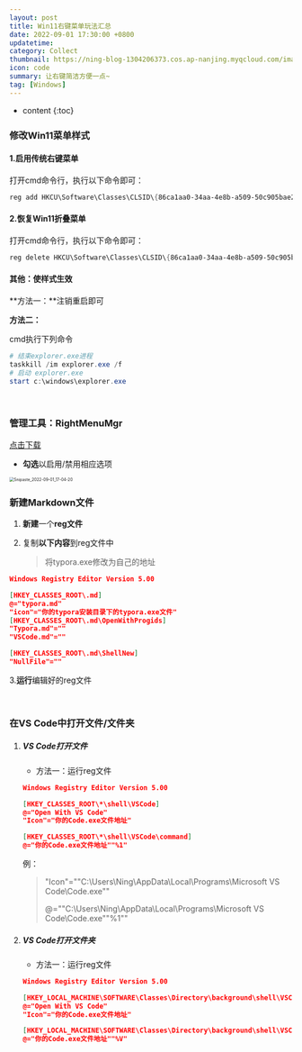 ```yaml
---
layout: post
title: Win11右键菜单玩法汇总
date: 2022-09-01 17:30:00 +0800
updatetime:
category: Collect
thumbnail: https://ning-blog-1304206373.cos.ap-nanjing.myqcloud.com/image/thumbnail/milad-fakurian-tUF--C9oOuE-unsplash.jpg
icon: code
summary: 让右键简洁方便一点~
tag: [Windows]
---
```


* content
{:toc}

<style>
   .highlight .err{
      background-color: aliceblue !important;
   }
</style>

### 修改Win11菜单样式

#### 1.启用传统右键菜单

打开cmd命令行，执行以下命令即可：

```powershell
reg add HKCU\Software\Classes\CLSID\{86ca1aa0-34aa-4e8b-a509-50c905bae2a2}\InprocServer32 /f /ve
```



#### 2.恢复Win11折叠菜单

打开cmd命令行，执行以下命令即可：

```powershell
reg delete HKCU\Software\Classes\CLSID\{86ca1aa0-34aa-4e8b-a509-50c905bae2a2}  /f
```



#### 其他：使样式生效

**方法一：**注销重启即可



**方法二：**

cmd执行下列命令

```powershell
# 结束explorer.exe进程
taskkill /im explorer.exe /f
# 启动 explorer.exe
start c:\windows\explorer.exe
```

<br>

### 管理工具：RightMenuMgr

[点击下载](https://ning-blog-1304206373.cos.ap-nanjing.myqcloud.com/something/Software/RightMenuMgr-1.2.1.7z)

- **勾选**以启用/禁用相应选项

<img src="	https://ning-blog-1304206373.cos.ap-nanjing.myqcloud.com/image/posts_img/2022-09-31-Win-Right-Menu-Collect/Snipaste_2022-09-01_17-04-20.png" alt="Snipaste_2022-09-01_17-04-20" style="zoom:50%;" />

<br>

### 新建Markdown文件

1. **新建**一个**reg文件**

2. 复制**以下内容**到reg文件中

   > 将typora.exe修改为自己的地址

```json
Windows Registry Editor Version 5.00

[HKEY_CLASSES_ROOT\.md]
@="typora.md"
"icon"="你的typora安装目录下的typora.exe文件"
[HKEY_CLASSES_ROOT\.md\OpenWithProgids]
"Typora.md"=""
"VSCode.md"=""

[HKEY_CLASSES_ROOT\.md\ShellNew]
"NullFile"=""
```

3.**运行**编辑好的reg文件

<br>

### 在VS Code中打开文件/文件夹

1. ##### VS Code打开文件

   - 方法一：运行reg文件

   ```json
   Windows Registry Editor Version 5.00
   
   [HKEY_CLASSES_ROOT\*\shell\VSCode]
   @="Open With VS Code"
   "Icon"="你的Code.exe文件地址"
   
   [HKEY_CLASSES_ROOT\*\shell\VSCode\command]
   @="你的Code.exe文件地址""%1"
   ```

   例：

   > "Icon"="\"C:\\Users\\Ning\\AppData\\Local\\Programs\\Microsoft VS Code\\Code.exe\""
   >
   > @="\"C:\\Users\\Ning\\AppData\\Local\\Programs\\Microsoft VS Code\\Code.exe\"\"%1\""

   

2. ##### VS Code打开文件夹

   - 方法一：运行reg文件

   ```json
   Windows Registry Editor Version 5.00
   
   [HKEY_LOCAL_MACHINE\SOFTWARE\Classes\Directory\background\shell\VSCode]
   @="Open With VS Code"
   "Icon"="你的Code.exe文件地址"
   
   [HKEY_LOCAL_MACHINE\SOFTWARE\Classes\Directory\background\shell\VSCode\Command]
   @="你的Code.exe文件地址""%V"
   ```

   

